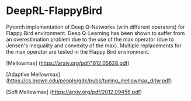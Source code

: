 # DeepRL-FlappyBird

Pytorch implementation of Deep Q-Networks (with different operators) for Flappy Bird environment. Deep Q-Learning has been shown to suffer from an overestimation problem due to the use of the max operator (due to Jensen's inequality and convexity of the max). Multiple replacements for the max operator are tested in the Flappy Bird environment. 


[Mellowmax] (https://arxiv.org/pdf/1612.05628.pdf)

[Adaptive Mellowmax] (https://cs.brown.edu/people/gdk/pubs/tuning_mellowmax_drlw.pdf)

[Soft Mellowmax] (https://arxiv.org/pdf/2012.09456.pdf)



